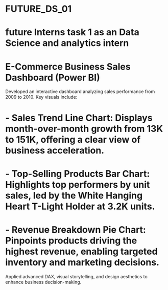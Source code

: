 # FUTURE_DS_01
# future Interns task 1 as an Data Science and analytics intern
# E-Commerce Business Sales Dashboard (Power BI)
Developed an interactive dashboard analyzing sales performance from 2009 to 2010. Key visuals include:
# - Sales Trend Line Chart: Displays month-over-month growth from 13K to 151K, offering a clear view of business acceleration.
# - Top-Selling Products Bar Chart: Highlights top performers by unit sales, led by the White Hanging Heart T-Light Holder at 3.2K units.
# - Revenue Breakdown Pie Chart: Pinpoints products driving the highest revenue, enabling targeted inventory and marketing decisions.
Applied advanced DAX, visual storytelling, and design aesthetics to enhance business decision-making.
